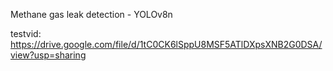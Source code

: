 Methane gas leak detection - YOLOv8n

testvid: https://drive.google.com/file/d/1tC0CK6lSppU8MSF5ATlDXpsXNB2G0DSA/view?usp=sharing